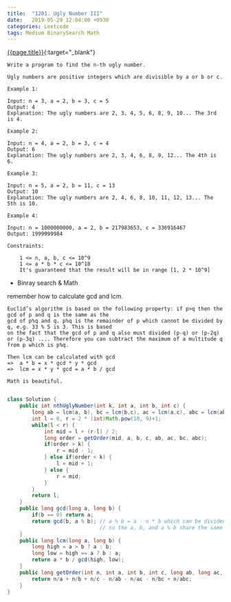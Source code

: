 ```yaml
---
title:  "1201. Ugly Number III"
date:   2019-05-29 12:04:00 +0930
categories: Leetcode
tags: Medium BinarySearch Math
---
```


[{{page.title}}](https://leetcode.com/problems/ugly-number-iii/){:target="_blank"}

    Write a program to find the n-th ugly number.

    Ugly numbers are positive integers which are divisible by a or b or c.

    Example 1:

    Input: n = 3, a = 2, b = 3, c = 5
    Output: 4
    Explanation: The ugly numbers are 2, 3, 4, 5, 6, 8, 9, 10... The 3rd is 4.

    Example 2:

    Input: n = 4, a = 2, b = 3, c = 4
    Output: 6
    Explanation: The ugly numbers are 2, 3, 4, 6, 8, 9, 12... The 4th is 6.

    Example 3:

    Input: n = 5, a = 2, b = 11, c = 13
    Output: 10
    Explanation: The ugly numbers are 2, 4, 6, 8, 10, 11, 12, 13... The 5th is 10.

    Example 4:

    Input: n = 1000000000, a = 2, b = 217983653, c = 336916467
    Output: 1999999984

    Constraints:

        1 <= n, a, b, c <= 10^9
        1 <= a * b * c <= 10^18
        It's guaranteed that the result will be in range [1, 2 * 10^9]


* Binray search & Math

remember how to calculate gcd and lcm.

    Euclid’s algorithm is based on the following property: if p>q then the gcd of p and q is the same as the
    gcd of p%q and q. p%q is the remainder of p which cannot be divided by q, e.g. 33 % 5 is 3. This is based
    on the fact that the gcd of p and q also must divided (p-q) or (p-2q) or (p-3q) .... Therefore you can subtract the maximum of a multitude q from p which is p%q.

    Then lcm can be calculated with gcd
    =>  a * b = x * gcd * y * gcd
    =>  lcm = x * y * gcd = a * b / gcd

    Math is beautiful.

```java

class Solution {
    public int nthUglyNumber(int k, int a, int b, int c) {
        long ab = lcm(a, b), bc = lcm(b,c), ac = lcm(a,c), abc = lcm(ab, c);
        int l = 0, r = 2 * (int)Math.pow(10, 9)+1;
        while(l < r) {
            int mid = l + (r-l) / 2;
            long order = getOrder(mid, a, b, c, ab, ac, bc, abc);
            if(order > k) {
                r = mid - 1;
            } else if(order < k) {
                l = mid + 1;
            } else {
                r = mid;
            }
        }
        return l;
    }
    public long gcd(long a, long b) {
        if(b == 0) return a;
        return gcd(b, a % b); // a % b = a - n * b which can be divided by the gcd of a and b
                              // so the a, b, and a % b share the same gcd, and a > b && b > a % b
    }
    public long lcm(long a, long b) {
        long high = a > b ? a : b;
        long low = high == a ? b : a;
        return a * b / gcd(high, low);
    }
    public long getOrder(int n, int a, int b, int c, long ab, long ac, long bc, long abc) {
        return n/a + n/b + n/c - n/ab - n/ac - n/bc + n/abc;
    }
}
```
